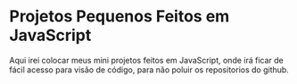 # Projetos Pequenos Feitos em JavaScript


Aqui irei colocar meus mini projetos feitos em JavaScript, onde irá ficar de fácil acesso para visão de código, para não poluir os repositorios do github.

